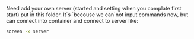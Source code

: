 Need add your own server (started and setting when you complate first start) put in this folder. It\`s \`becouse we can\`not input commands now, but can connect into container and connect to server like:
 ```bash
 screen -x server
 ```
